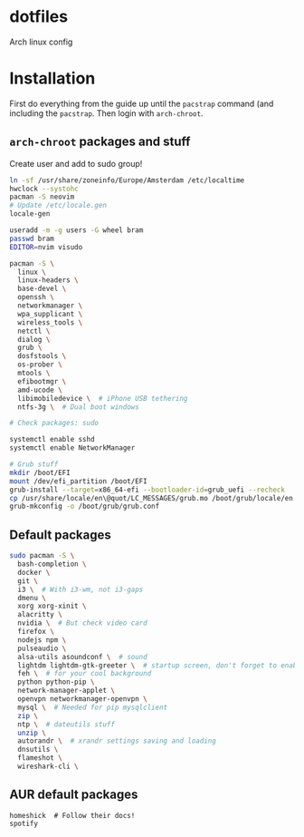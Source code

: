 # dotfiles
Arch linux config

# Installation

First do everything from the guide up until the `pacstrap` command (and including the `pacstrap`. Then login with `arch-chroot`.

## `arch-chroot` packages and stuff

Create user and add to sudo group!

```sh
ln -sf /usr/share/zoneinfo/Europe/Amsterdam /etc/localtime
hwclock --systohc
pacman -S neovim
# Update /etc/locale.gen
locale-gen

useradd -m -g users -G wheel bram
passwd bram
EDITOR=nvim visudo

pacman -S \
  linux \
  linux-headers \
  base-devel \
  openssh \
  networkmanager \
  wpa_supplicant \
  wireless_tools \
  netctl \
  dialog \
  grub \
  dosfstools \
  os-prober \
  mtools \
  efibootmgr \
  amd-ucode \
  libimobiledevice \  # iPhone USB tethering
  ntfs-3g \  # Dual boot windows

# Check packages: sudo

systemctl enable sshd
systemctl enable NetworkManager

# Grub stuff
mkdir /boot/EFI
mount /dev/efi_partition /boot/EFI
grub-install --target=x86_64-efi --bootloader-id=grub_uefi --recheck
cp /usr/share/locale/en\@quot/LC_MESSAGES/grub.mo /boot/grub/locale/en.mo
grub-mkconfig -o /boot/grub/grub.conf
```

## Default packages
```sh
sudo pacman -S \
  bash-completion \
  docker \
  git \
  i3 \  # With i3-wm, not i3-gaps
  dmenu \
  xorg xorg-xinit \
  alacritty \
  nvidia \  # But check video card
  firefox \
  nodejs npm \
  pulseaudio \
  alsa-utils asoundconf \  # sound
  lightdm lightdm-gtk-greeter \  # startup screen, don't forget to enable (systemctl)
  feh \  # for your cool background
  python python-pip \
  network-manager-applet \
  openvpn networkmanager-openvpn \
  mysql \  # Needed for pip mysqlclient
  zip \
  ntp \  # dateutils stuff
  unzip \
  autorandr \  # xrandr settings saving and loading
  dnsutils \
  flameshot \
  wireshark-cli \
```

## AUR default packages
```
homeshick  # Follow their docs!
spotify
```

